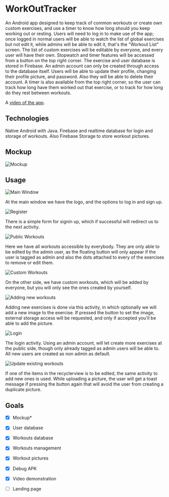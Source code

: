 # WorkOutTracker

An Android app designed to keep track of common workouts or create own custom exercises, and use a timer to know how long should you keep working out or resting.
Users will need to log in to make use of the app; once logged in normal users will be able to watch the list of global exercises but not edit it, while admins will be able to edit it, that's the "Workout List" screen. The list of custom exercises will be editable by everyone, and every user will have their own. 
Stopwatch and timer features will be accessed from a button on the top right corner.
The exercise and user database is stored in Firebase. An admin account can only be created through access to the database itself.
Users will be able to update their profile, changing their profile picture, and password. Also they will be able to delete their account.
A timer is also available from the top right corner, so the user can track how long have them worked out that exercise, or to track for how long do they rest between workouts.

A [video of the app](https://youtu.be/VSRFnWqmVY8).

## Technologies

Native Android with Java.
Firebase and realtime database for login and storage of workouts. Also Firebase Storage to store workout pictures.

## Mockup

![Mockup](https://github.com/javier-l0pez/WorkOutTracker/blob/main/Screenshots/Mockup.png)

## Usage

![Main Window](https://github.com/javier-l0pez/WorkOutTracker/blob/main/Screenshots/01_main.png)

At the main window we have the logo, and the options to log in and sign up.

![Register](https://github.com/javier-l0pez/WorkOutTracker/blob/main/Screenshots/02_reg.png)

There is a simple form for signin up, which if successful will redirect us to the next activity.

![Public Workouts](https://github.com/javier-l0pez/WorkOutTracker/blob/main/Screenshots/03_pworks.png)

Here we have all workouts accessible by everybody. They are only able to be edited by the admin user, as the floating button will only appear if the user is tagged as admin and also the dots attached to every of the exercises to remove or edit them.

![Custom Workouts](https://github.com/javier-l0pez/WorkOutTracker/blob/main/Screenshots/04_cworks.png)

On the other side, we have custom workouts, which will be added by everyone, but you will only see the ones created by yourself.

![Adding new workouts](https://github.com/javier-l0pez/WorkOutTracker/blob/main/Screenshots/05_newex.png)

Adding new exercises is done via this activity, in which optionally we will add a new image to the exercise. If pressed the button to set the image, external storage access will be requested, and only if accepted you'll be able to add the picture.

![Login](https://github.com/javier-l0pez/WorkOutTracker/blob/main/Screenshots/06_login.png)

The login activity. Using an admin account, will let create more exercises at the public side, though only already tagged as admin users will be able to. All new users are created as non admin as default.

![Update existing workouts](https://github.com/javier-l0pez/WorkOutTracker/blob/main/Screenshots/07_updatex.png)

If one of the items in the recyclerview is to be edited, the same activity to add new ones is used. While uploading a picture, the user will get a toast message if pressing the button again that will avoid the user from creating a duplicate picture.


## Goals

* [X] Mockup\*
* [X] User database
* [X] Workouts database
* [X] Workouts management
* [X] Workout pictures
* [X] Debug APK
* [X] Video demonstration
* [ ] Landing page


